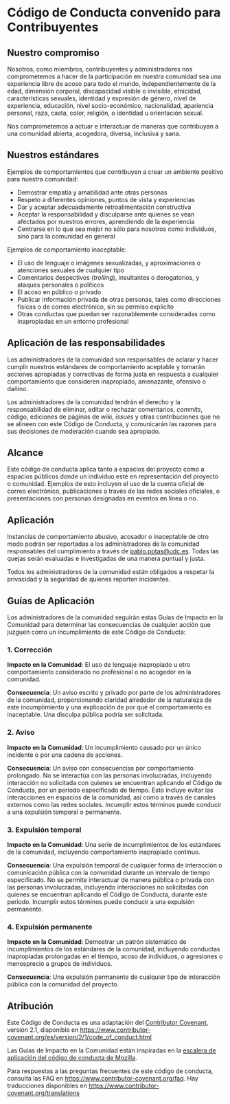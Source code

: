<!--
SPDX-FileCopyrightText: 2021 Ethical Source

SPDX-License-Identifier: CC-BY-4.0
-->

# Código de Conducta convenido para Contribuyentes

## Nuestro compromiso

Nosotros, como miembros, contribuyentes y administradores nos comprometemos a hacer de la participación en nuestra
comunidad sea una experiencia libre de acoso para todo el mundo, independientemente de la edad, dimensión corporal,
discapacidad visible o invisible, etnicidad, características sexuales, identidad y expresión de género, nivel de
experiencia, educación, nivel socio-económico, nacionalidad, apariencia personal, raza, casta, color, religión, o
identidad u orientación sexual.

Nos comprometemos a actuar e interactuar de maneras que contribuyan a una comunidad abierta, acogedora, diversa,
inclusiva y sana.

## Nuestros estándares

Ejemplos de comportamientos que contribuyen a crear un ambiente positivo para nuestra comunidad:

* Demostrar empatía y amabilidad ante otras personas
* Respeto a diferentes opiniones, puntos de vista y experiencias
* Dar y aceptar adecuadamente retroalimentación constructiva
* Aceptar la responsabilidad y disculparse ante quienes se vean afectados por nuestros errores, aprendiendo de la
  experiencia
* Centrarse en lo que sea mejor no sólo para nosotros como individuos, sino para la comunidad en general

Ejemplos de comportamiento inaceptable:

* El uso de lenguaje o imágenes sexualizadas, y aproximaciones o
  atenciones sexuales de cualquier tipo
* Comentarios despectivos (_trolling_), insultantes o derogatorios, y ataques personales o políticos
* El acoso en público o privado
* Publicar información privada de otras personas, tales como direcciones físicas o de correo
  electrónico, sin su permiso explícito
* Otras conductas que puedan ser razonablemente consideradas como inapropiadas en un
  entorno profesional

## Aplicación de las responsabilidades

Los administradores de la comunidad son responsables de aclarar y hacer cumplir nuestros estándares de comportamiento
aceptable y tomarán acciones apropiadas y correctivas de forma justa en respuesta a cualquier comportamiento que
consideren inapropiado, amenazante, ofensivo o dañino.

Los administradores de la comunidad tendrán el derecho y la responsabilidad de eliminar, editar o rechazar comentarios,
_commits_, código, ediciones de páginas de wiki, _issues_ y otras contribuciones que no se alineen con este Código de
Conducta, y comunicarán las razones para sus decisiones de moderación cuando sea apropiado.

## Alcance

Este código de conducta aplica tanto a espacios del proyecto como a espacios públicos donde un individuo esté en
representación del proyecto o comunidad. Ejemplos de esto incluyen el uso de la cuenta oficial de correo electrónico,
publicaciones a través de las redes sociales oficiales, o presentaciones con personas designadas en eventos en línea o
no.

## Aplicación

Instancias de comportamiento abusivo, acosador o inaceptable de otro modo podrán ser reportadas a los administradores de
la comunidad responsables del cumplimiento a través de pablo.potas@udc.es. Todas las quejas
serán evaluadas e investigadas de una manera puntual y justa.

Todos los administradores de la comunidad están obligados a respetar la privacidad y la seguridad de quienes reporten
incidentes.

## Guías de Aplicación

Los administradores de la comunidad seguirán estas Guías de Impacto en la Comunidad para determinar las consecuencias de
cualquier acción que juzguen como un incumplimiento de este Código de Conducta:

### 1. Corrección

**Impacto en la Comunidad**: El uso de lenguaje inapropiado u otro comportamiento considerado no profesional o no
acogedor en la comunidad.

**Consecuencia**: Un aviso escrito y privado por parte de los administradores de la comunidad, proporcionando claridad
alrededor de la naturaleza de este incumplimiento y una explicación de por qué el comportamiento es inaceptable. Una
disculpa pública podría ser solicitada.

### 2. Aviso

**Impacto en la Comunidad**: Un incumplimiento causado por un único incidente o por una cadena de acciones.

**Consecuencia**: Un aviso con consecuencias por comportamiento prolongado. No se interactúa con las personas
involucradas, incluyendo interacción no solicitada con quienes se encuentran aplicando el Código de Conducta, por un
periodo especificado de tiempo. Esto incluye evitar las interacciones en espacios de la comunidad, así como a través de
canales externos como las redes sociales. Incumplir estos términos puede conducir a una expulsión temporal o permanente.

### 3. Expulsión temporal

**Impacto en la Comunidad**: Una serie de incumplimientos de los estándares de la comunidad, incluyendo comportamiento
inapropiado continuo.

**Consecuencia**: Una expulsión temporal de cualquier forma de interacción o comunicación pública con la comunidad
durante un intervalo de tiempo especificado. No se permite interactuar de manera pública o privada con las personas
involucradas, incluyendo interacciones no solicitadas con quienes se encuentran aplicando el Código de Conducta, durante
este periodo. Incumplir estos términos puede conducir a una expulsión permanente.

### 4. Expulsión permanente

**Impacto en la Comunidad**: Demostrar un patrón sistemático de incumplimientos de los estándares de la comunidad,
incluyendo conductas inapropiadas prolongadas en el tiempo, acoso de individuos, o agresiones o menosprecio a grupos de
individuos.

**Consecuencia**: Una expulsión permanente de cualquier tipo de interacción pública con la comunidad del proyecto.

## Atribución

Este Código de Conducta es una adaptación del [Contributor Covenant][homepage], versión 2.1,
disponible en https://www.contributor-covenant.org/es/version/2/1/code_of_conduct.html

Las Guías de Impacto en la Comunidad están inspiradas en
la [escalera de aplicación del código de conducta de Mozilla](https://github.com/mozilla/diversity).

[homepage]: https://www.contributor-covenant.org

Para respuestas a las preguntas frecuentes de este código de conducta, consulta las FAQ en
https://www.contributor-covenant.org/faq. Hay traducciones disponibles
en https://www.contributor-covenant.org/translations

